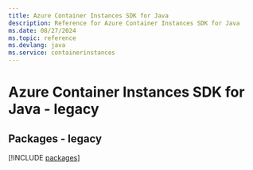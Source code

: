 ```yaml
---
title: Azure Container Instances SDK for Java
description: Reference for Azure Container Instances SDK for Java
ms.date: 08/27/2024
ms.topic: reference
ms.devlang: java
ms.service: containerinstances
---
```

# Azure Container Instances SDK for Java - legacy
## Packages - legacy
[!INCLUDE [packages](container-instances-index.md)]